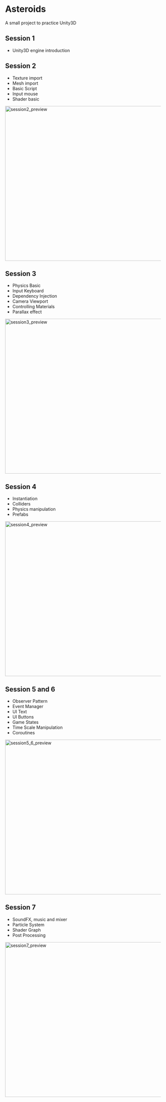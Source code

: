 # Asteroids

A small project to practice Unity3D

## Session 1

- Unity3D engine introduction

## Session 2

- Texture import
- Mesh import
- Basic Script
- Input mouse
- Shader basic

<img src="session2.gif" alt = "session2_preview" width="740" height="500"/>

## Session 3

- Physics Basic
- Input Keyboard
- Dependency Injection
- Camera Viewport
- Controlling Materials
- Parallax effect

<img src="session3.gif" alt = "session3_preview" width="740" height="500"/>

## Session 4

- Instantiation
- Colliders
- Physics manipulation
- Prefabs

<img src="session4.gif" alt = "session4_preview" width="740" height="500"/>

## Session 5 and 6

- Observer Pattern
- Event Manager
- UI Text
- UI Buttons
- Game States
- Time Scale Manipulation
- Coroutines

<img src="session5_6.gif" alt = "session5_6_preview" width="740" height="500"/>

## Session 7

- SoundFX, music and mixer
- Particle System
- Shader Graph
- Post Processing

<img src="session7.gif" alt = "session7_preview" width="740" height="500"/>
